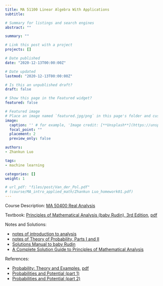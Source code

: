```yaml
---
title: MA 51100 Linear Algebra With Applications
subtitle: 

# Summary for listings and search engines
abstract: ""

summary: ""

# Link this post with a project
projects: []

# Date published
date: "2020-12-13T00:00:00Z"

# Date updated
lastmod: "2020-12-13T00:00:00Z"

# Is this an unpublished draft?
draft: false

# Show this page in the Featured widget?
featured: false

# Featured image
# Place an image named `featured.jpg/png` in this page's folder and customize its options here.
image:
  caption: '' # for example, 'Image credit: [**Unsplash**](https://unsplash.com/photos/CpkOjOcXdUY)'
  focal_point: ""
  placement: 2
  preview_only: false

authors:
- Zhankun Luo

tags:
- machine learning

categories: []
weight: 1

# url_pdf: "files/post/Van_der_Pol.pdf"
# (course/MA_intro_applied_math/Zhankun Luo_homework01.pdf)
---
```

<!--more-->
Course Description: [MA 50400 Real Analysis](https://www.math.purdue.edu/academic/courses/coursepage?subject=MA&course=50400)


Textbook: 
[Principles of Mathematical Analysis (baby Rudin), 3rd Edition](https://www.amazon.com/dp/0070856133?_ga=2.223298840.2062030776.1755407250-203880676.1754190101), [pdf](https://david92jackson.neocities.org/images/Principles_of_Mathematical_Analysis-Rudin.pdf)

Notes and Solutions: 
* [notes of introduction to analysis](https://www.math.ucdavis.edu/~hunter/intro_analysis_pdf/intro_analysis.html)
* [notes of Theory of Probability, Parts I and II](https://web.ma.utexas.edu/users/gordanz/lecture_notes_page.html)
* [Solutions Manual to baby Rudin](https://minds.wisconsin.edu/handle/1793/67009)
* [A Complete Solution Guide to Principles of Mathematical Analysis](https://www.amazon.com/Complete-Solution-Principles-Mathematical-Analysis/dp/9887879711)

References: 
* [Probability: Theory and Examples](https://www.cambridge.org/core/books/probability/DD9A1907F810BB14CCFF022CDFC5677A), [pdf](https://sites.math.duke.edu/~rtd/PTE/PTE5_011119.pdf)
* [Probabilities and Potential (part 1)](https://www.sciencedirect.com/bookseries/north-holland-mathematics-studies/vol/29/)
* [Probabilities and Potential (part 2)](https://www.sciencedirect.com/bookseries/north-holland-mathematics-studies/vol/72/)